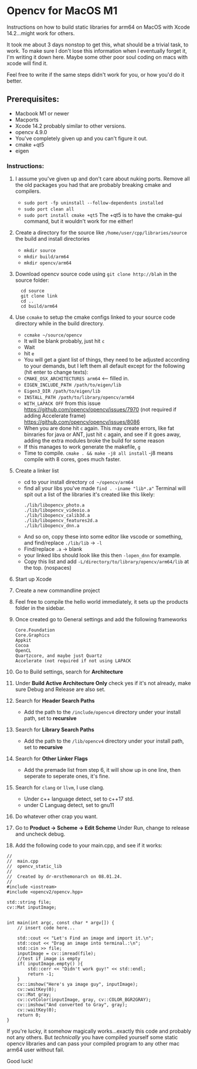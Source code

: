 # Opencv for MacOS M1
Instructions on how to build static libraries for arm64 on MacOS with Xcode 14.2...might work for others.


It took me about 3 days nonstop to get this, what should be a trivial task, to work. To make sure I don't lose this information when I eventually forget it, I'm writing it down here. Maybe some other poor soul coding on macs with xcode will find it.

Feel free to write if the same steps didn't work for you, or how you'd do it better.

## Prerequisites:
- Macbook M1 or newer
- Macports
- Xcode 14.2 probably similar to other versions.
- opencv 4.9.0
- You've completely given up and you can't figure it out.
- cmake +qt5
- eigen

### Instructions:
1. I assume you've given up and don't care about nuking ports. Remove all the old packages you had that are probably breaking cmake and compilers.
   - `sudo port -fp uninstall --follow-dependents installed`
   - `sudo port clean all`
   - `sudo port install cmake +qt5` The +qt5 is to have the cmake-gui command, but it wouldn't work for me either!
  
2. Create a directory for the source like `/home/user/cpp/libraries/source` the build and install directories
   - `mkdir source`
   - `mkdir build/arm64`
   - `mkdir opencv/arm64`
     
4. Download opencv source code using `git clone http://blah` in the source folder:
   ```
     cd source
     git clone link
     cd ..
     cd build/arm64
   ```
5. Use `ccmake` to setup the cmake configs linked to your source code directory while in the build directory.
   - `ccmake ~/source/opencv`
   - It will be blank probably, just hit `c`
   - Wait
   - hit `e`
   - You will get a giant list of things, they need to be adjusted according to your demands, but I left them all default except for the following (hit enter to change texts):
   - `CMAKE_OSX_ARCHITECTURES arm64` <-- filled in.
   - `EIGEN_INCLUDE_PATH /path/to/eigen/lib`
   - `Eigen3_DIR /path/to/eigen/lib`
   - `INSTALL_PATH /path/to/library/opencv/arm64`
   - `WITH_LAPACK OFF` from this issue https://github.com/opencv/opencv/issues/7970 (not required if adding Accelerate frame) https://github.com/opencv/opencv/issues/8086
   - When you are done hit `c` again. This may create errors, like fat binraries for java or ANT, just hit `c` again, and see if it goes away, adding the extra modules broke the build for some reason
   - If this manages to work generate the makefile, `g`
   - Time to compile. `cmake . && make -j8 all install` -j8 means compile with 8 cores, goes much faster.

6. Create a linker list
   - cd to your install directory `cd ~/opencv/arm64`
   - find all your libs you've made `find . -iname "lib*.a"`
     Terminal will spit out a list of the libraries it's created like this likely:
     ```
     ./lib/libopencv_photo.a
     ./lib/libopencv_videoio.a
     ./lib/libopencv_calib3d.a
     ./lib/libopencv_features2d.a
     ./lib/libopencv_dnn.a
      ```
   - And so on, copy these into some editor like vscode or something, and find/replace `./lib/lib` -> `-l` 
   - Find/replace `.a` -> blank
   - your linked libs should look like this then `-lopen_dnn` for example.
   - Copy this list and add `-L/directory/to/library/opencv/arm64/lib` at the top. (nospaces)

7. Start up Xcode
8. Create a new commandline project
9. Feel free to compile the hello world immediately, it sets up the products folder in the sidebar.
10. Once created go to General settings and add the following frameworks
    ```
    Core.Foundation
    Core.Graphics
    Appkit
    Cocoa
    OpenCL
    Quartzcore, and maybe just Quartz
    Accelerate (not required if not using LAPACK
    ```
11. Go to Build settings, search for **Architecture**
12. Under **Build Active Architecture Only** check yes if it's not already, make sure Debug and Release are also set.
13. Search for **Header Search Paths**
    - Add the path to the `/include/opencv4` directory under your install path, set to **recursive**
14. Search for **Library Search Paths**
    - Add the path to the `/lib/opencv4` directory under your install path, set to **recursive**
15. Search for **Other Linker Flags**
    - Add the premade list from step 6, it will show up in one line, then seperate to seperate ones, it's fine.
16. Search for `clang` or `llvm`, I use clang.
    - Under c++ language detect, set to c++17 std.
    - under C Languag detect, set to gnu11
17. Do whatever other crap you want.
18. Go to **Product -> Scheme -> Edit Scheme** Under Run, change to release and uncheck debug.
19. Add the following code to your main.cpp, and see if it works:
```
//
//  main.cpp
//  opencv_static_lib
//
//  Created by dr-mrsthemonarch on 08.01.24.
//
#include <iostream>
#include <opencv2/opencv.hpp>

std::string file;
cv::Mat inputImage;


int main(int argc, const char * argv[]) {
    // insert code here...
    
    std::cout << "Let's Find an image and import it.\n";
    std::cout << "Drag an image into terminal.:\n";
    std::cin >> file;
    inputImage = cv::imread(file);
    //test if image is empty
    if( inputImage.empty() ){
        std::cerr << "Didn't work guy!" << std::endl;
        return -1;
    }
    cv::imshow("Here's ya image guy", inputImage);
    cv::waitKey(0);
    cv::Mat gray;
    cv::cvtColor(inputImage, gray, cv::COLOR_BGR2GRAY);
    cv::imshow("And converted to Gray", gray);
    cv::waitKey(0);
    return 0;
}
```
If you're lucky, it somehow magically works...exactly this code and probably not any others. But _technically_ you have compiled yourself some static opencv libraries and can pass your compiled program to any other mac arm64 user without fail.

Good luck!
     

